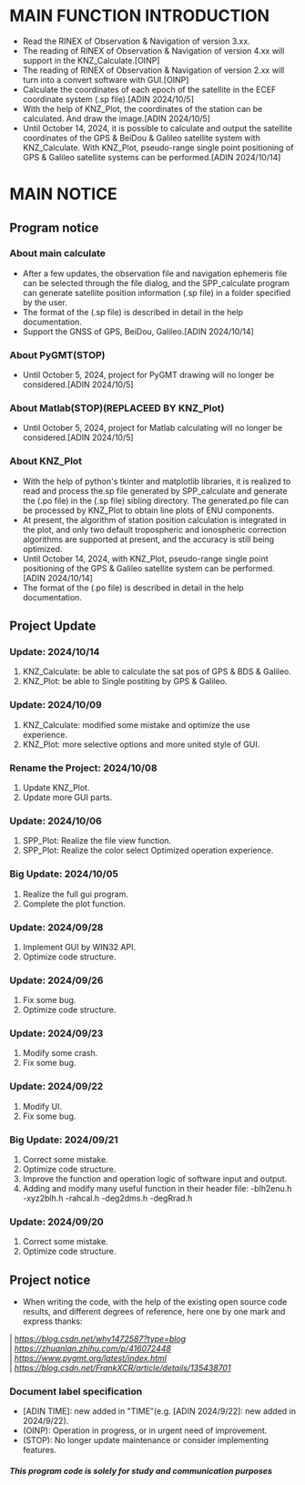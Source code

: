 # **MAIN FUNCTION INTRODUCTION**

* Read the RINEX of Observation & Navigation of version 3.xx.
* The reading of RINEX of Observation & Navigation of version 4.xx will support in the KNZ_Calculate.[OINP]
* The reading of RINEX of Observation & Navigation of version 2.xx will turn into a convert software with GUI.[OINP]
* Calculate the coordinates of each epoch of the satellite in the ECEF coordinate system (.sp file).[ADIN 2024/10/5]
* With the help of KNZ_Plot, the coordinates of the station can be calculated. And draw the image.[ADIN 2024/10/5]
* Until October 14, 2024, it is possible to calculate and output the satellite coordinates of the GPS & BeiDou & Galileo satellite system with KNZ_Calculate. With KNZ_Plot, pseudo-range single point positioning of GPS & Galileo satellite systems can be performed.[ADIN 2024/10/14]  

# MAIN NOTICE

## Program notice
  ### About main calculate
  * After a few updates, the observation file and navigation ephemeris file can be selected through the file dialog, and the SPP_calculate program can generate satellite position information (.sp file) in a folder specified by the user.
  * The format of the (.sp file) is described in detail in the help documentation.
  * Support the GNSS of GPS, BeiDou, Galileo.[ADIN 2024/10/14]
  ### About PyGMT(STOP)
  * Until October 5, 2024, project for PyGMT drawing will no longer be considered.[ADIN 2024/10/5]    
  ### About Matlab(STOP)(REPLACEED BY KNZ_Plot)
  * Until October 5, 2024, project for Matlab calculating will no longer be considered.[ADIN 2024/10/5] 
  ### About KNZ_Plot
  * With the help of python's tkinter and matplotlib libraries, it is realized to read and process the.sp file generated by SPP_calculate and generate the (.po file) in the (.sp file) sibling directory. The generated.po file can be processed by KNZ_Plot to obtain line plots of ENU components.
  * At present, the algorithm of station position calculation is integrated in the plot, and only two default tropospheric and ionospheric correction algorithms are supported at present, and the accuracy is still being optimized.
  * Until October 14, 2024, with KNZ_Plot, pseudo-range single point positioning of the GPS & Galileo satellite system can be performed.[ADIN 2024/10/14]
  * The format of the (.po file) is described in detail in the help documentation.
## Project Update

### Update: 2024/10/14
1. KNZ_Calculate: be able to calculate the sat pos of GPS & BDS & Galileo.
2. KNZ_Plot: be able to Single postiting by GPS & Galileo.

### Update: 2024/10/09
1. KNZ_Calculate: modified some mistake and optimize the use experience.
2. KNZ_Plot: more selective options and more united style of GUI.

### Rename the Project: 2024/10/08
1. Update KNZ_Plot.
2. Update more GUI parts.

### Update: 2024/10/06
1. SPP_Plot: Realize the file view function.
2. SPP_Plot: Realize the color select Optimized operation experience.

### Big Update: 2024/10/05
1. Realize the full gui program.
2. Complete the plot function.

### Update: 2024/09/28
1. Implement GUI by WIN32 API.
2. Optimize code structure.

### Update: 2024/09/26
1. Fix some bug.
2. Optimize code structure.

### Update: 2024/09/23
1. Modify some crash.
2. Fix some bug.

### Update: 2024/09/22
1. Modify UI.
2. Fix some bug.

### Big Update: 2024/09/21
1. Correct some mistake.
2. Optimize code structure.
3. Improve the function and operation logic of software input and output.
4. Adding and modify many useful function in their header file:
-blh2enu.h
-xyz2blh.h
-rahcal.h
-deg2dms.h
-degRrad.h

### Update: 2024/09/20
1. Correct some mistake.
2. Optimize code structure.


## Project notice
* When writing the code, with the help of the existing open source code results, and different degrees of reference, here one by one mark and express thanks:  

| *https://blog.csdn.net/why1472587?type=blog*   
| *https://zhuanlan.zhihu.com/p/416072448*                   
| *https://www.pygmt.org/latest/index.html*                  
| *https://blog.csdn.net/FrankXCR/article/details/135438701*

###  Document label specification
* [ADIN TIME]: new added in "TIME"(e.g. [ADIN 2024/9/22]: new added in 2024/9/22).
* (OINP): Operation in progress, or in urgent need of improvement.
* (STOP): No longer update maintenance or consider implementing features.
  
#### *This program code is solely for study and communication purposes* ####
